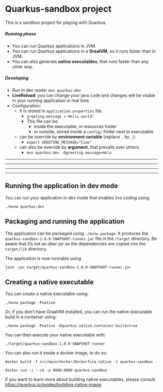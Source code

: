 # Quarkus-sandbox project

This is a sandbox project for playing with Quarkus.

##### Running phase
* You can run Quarkus applications in JVM.
* You can run Quarkus applications in a **GraalVM**, so it runs faster than in JVM.
* You can also generate **native executables**, that runs faster than any other way.

##### Developing
* Run in dev mode: `mvn quarkus:dev`
* **LiveReload**: you can change your java code and changes will be visible in your running application in real time.
* Configuration:
  * It is stored in `application.properties` file.
    * `greeting.message = Hello world!`
    * This file can be:
      * inside the executable, in resources folder 
      * or outside, stored inside a `config/` folder next to executable.
  * can be override by **environment variable** (replace `.` by `_`):
      * `export GREETING_MESSAGE="Ciao"`
  * can also be override by **argument**, that prevails over others:
    * `mvn quarkus:dev -Dgreeting.message=Hola` 
  




<hr>
<hr>
<hr>
<hr>


## Running the application in dev mode

You can run your application in dev mode that enables live coding using:
```
./mvnw quarkus:dev
```

## Packaging and running the application

The application can be packaged using `./mvnw package`.
It produces the `quarkus-sandbox-1.0.0-SNAPSHOT-runner.jar` file in the `/target` directory.
Be aware that it’s not an _über-jar_ as the dependencies are copied into the `target/lib` directory.

The application is now runnable using 

`java -jar target/quarkus-sandbox-1.0.0-SNAPSHOT-runner.jar`

## Creating a native executable

You can create a native executable using: 

`./mvnw package -Pnative`

Or, if you don't have GraalVM installed, you can run the native executable build in a container using: 

`./mvnw package -Pnative -Dquarkus.native.container-build=true`

You can then execute your native executable with: 

`./target/quarkus-sandbox-1.0.0-SNAPSHOT-runner`

You can also run it inside a docker image, to do so:

```
docker build -f src/main/docker/Dockerfile.native -t quarkus-sandbox .

docker run -i --rm -p 8080:8080 quarkus-sandbox
```


If you want to learn more about building native executables, please consult https://quarkus.io/guides/building-native-image.